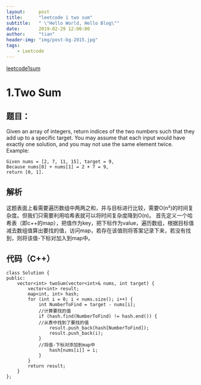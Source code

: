 ```yaml
---
layout:     post
title:      "leetcode 1 two sum"
subtitle:   " \"Hello World, Hello Blog\""
date:       2019-02-29 12:00:00
author:     "tian"
header-img: "img/post-bg-2015.jpg"
tags:
    - Leetcode
---
```


[leetcode1sum](https://wtrience.github.io/2019/01/29/leetcode-1-Two-Sum/)
# 1.Two Sum
## 题目：
Given an array of integers, return indices of the two numbers such that they add up to a specific target.
You may assume that each input would have exactly one solution, and you may not use the same element twice.
Example:
```
Given nums = [2, 7, 11, 15], target = 9,
Because nums[0] + nums[1] = 2 + 7 = 9,
return [0, 1].
```
## 解析
这题表面上看需要遍历数组中两两之和，并与目标进行比较，需要O(n²)的时间复杂度。但我们只需要利用哈希表就可以将时间复杂度降到O(n)。 
首先定义一个哈希表（即c++的map），把值作为key，把下标作为value，遍历数组，根据目标值减去数组值算出要找的值，访问map，若存在该值则将答案记录下来，若没有找到，则将该值-下标对加入到map中。
## 代码（C++）
```
class Solution {
public:
    vector<int> twoSum(vector<int>& nums, int target) {
        vector<int> result;
        map<int, int> hash;
        for (int i = 0; i < nums.size(); i++) {
            int NumberToFind = target - nums[i];
            //计算要找的值
            if (hash.find(NumberToFind) != hash.end()) {
            //从表中找到了要找的值
                result.push_back(hash[NumberToFind]);
                result.push_back(i);
            }
            //将值-下标对添加到map中
                hash[nums[i]] = i;
            }
        }
        return result;
    }
};
```
